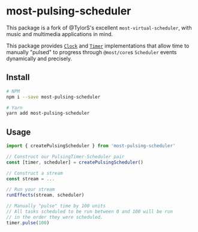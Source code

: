 # most-pulsing-scheduler

This package is a fork of @TylorS's excellent `most-virtual-scheduler`, with music and multimedia applications in mind.

This package provides [`Clock`]() and [`Timer`]() implementations that allow time to manually "pulsed" to progress through `@most/core`s `Scheduler` events dynamically and precisely.

## Install 
```sh 
# NPM
npm i --save most-pulsing-scheduler

# Yarn
yarn add most-pulsing-scheduler
```

## Usage

```js
import { createPulsingScheduler } from 'most-pulsing-scheduler'

// Construct our PulsingTimer-Scheduler pair
const [timer, scheduler] = createPulsingScheduler()

// Construct a stream
const stream = ...

// Run your stream
runEffects(stream, scheduler)

// Manually "pulse" time by 100 units
// All tasks scheduled to be run between 0 and 100 will be run
// in the order they were scheduled.
timer.pulse(100)
```
